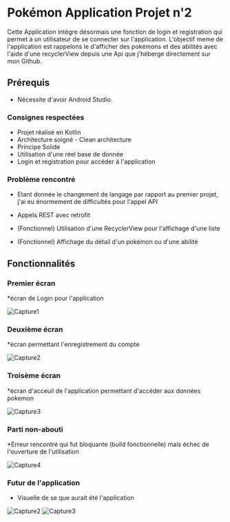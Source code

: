 # Pokémon Application Projet n'2

Cette Application intégre désormais une fonction de login et registration qui permet à un utilisateur de se connecter sur l'application. L'objectif meme de l'application est rappelons le d'afficher des pokémons et des abilités avec l'aide d'une recyclerView depuis une Api que j'héberge directement sur mon Github.

## Prérequis

* Nécessite d'avoir Android Studio.

### Consignes respectées

* Projet réalisé en Kotlin
* Architecture soigné - Clean architecture
* Principe Solide
* Utilisation d'une réel base de donnée 
* Login et registration pour accéder à l'application

### Problème rencontré

* Etant donnée le changement de langage par rapport au premier projet, j'ai eu énormement de difficultés pour l'appel API

* Appels REST avec retrofit
* (Fonctionnel) Utilisation d'une RecyclerView pour l'affichage d'une liste
* (Fonctionnel) Affichage du détail d'un pokémon ou d'une abilité


## Fonctionnalités
### Premier écran
  *écran de Login pour l'application
  
![Capture1](https://user-images.githubusercontent.com/65347801/103379997-d23c4c80-4ae7-11eb-91c5-1b4c874087a1.PNG)

### Deuxième écran
  *écran permettant l'enregistrement du compte
  
![Capture2](https://user-images.githubusercontent.com/65347801/103379998-d49ea680-4ae7-11eb-9abf-ba7bc2cf3290.PNG)  

### Troisème écran
  *écran d'acceuil de l'application permettant d'accéder aux données pokemon
  
![Capture3](https://user-images.githubusercontent.com/65347801/103380003-d5cfd380-4ae7-11eb-9d6c-e7d9fd889347.PNG)


### Parti non-abouti  

  *Erreur rencontré qui fut bloquante (build fonctionnelle) mais échec de l'ouverture de l'utilisation
  
![Capture4](https://user-images.githubusercontent.com/65347801/103380009-d7999700-4ae7-11eb-9a18-44055ecf7718.PNG)

### Futur de l'application
   * Visuelle de se que aurait été l'application

![Capture2](https://user-images.githubusercontent.com/65347801/82599538-ccbf7100-9bac-11ea-8711-f604374c8cd7.PNG) ![Capture3](https://user-images.githubusercontent.com/65347801/82599666-fc6e7900-9bac-11ea-9e97-c60a1146c03c.PNG)


